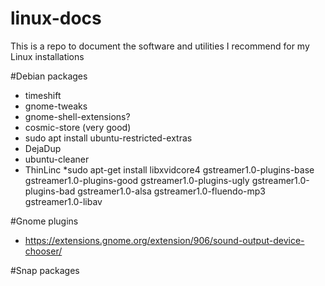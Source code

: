 # linux-docs
This is a repo to document the software and utilities I recommend for my Linux installations


#Debian packages
* timeshift
* gnome-tweaks
* gnome-shell-extensions?
* cosmic-store (very good)
* sudo apt install ubuntu-restricted-extras
* DejaDup
* ubuntu-cleaner
* ThinLinc
*sudo apt-get install libxvidcore4 gstreamer1.0-plugins-base gstreamer1.0-plugins-good gstreamer1.0-plugins-ugly gstreamer1.0-plugins-bad gstreamer1.0-alsa gstreamer1.0-fluendo-mp3 gstreamer1.0-libav




#Gnome plugins
* https://extensions.gnome.org/extension/906/sound-output-device-chooser/

#Snap packages



